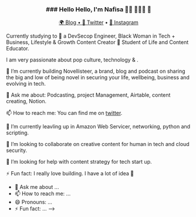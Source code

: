 <h3 align="center"> ### Hello Hello, I'm Nafisa 👋🏾 👩🏾‍💻 👋  </h3>

<p align="center">
  <a href="https://novellisteer.com">🌍 Blog • 
  <a href="https://twitter.com/novellisteer">📱 Twitter</a> • 
  <a href="https://instagram.com/c/novellisteer">📼 Instagram</a>
</p>

Currently studying to 🐝 a DevSecop Engineer, Black Woman in Tech + Business, Lifestyle & Growth Content Creator 💛 Student of Life and Content Educator. 

I am very passionate about pop culture, technology & .


🔭 I’m currently building Novellisteer, a brand, blog and podcast on sharing the big and low of being novel in securing your life, wellbeing, business and evolving in tech.

💬 Ask me about: Podcasting, project Management, Airtable, content creating, Notion.

📫 How to reach me: You can find me on [twitter](https://twitter.com/novelllisteer). 

🌱 I’m currently leavling up in Amazon Web Servicer, networking, python and scripting.

👯 I’m looking to collaborate on creative content for human in tech and cloud security. 

🤔 I’m looking for help with content strategy for tech start up.

⚡ Fun fact: I really love building. I have a lot of idea 👠

<!--
**anafisad/anafisad** is a ✨ _special_ ✨ repository because its `README.md` (this file) appears on your GitHub profile.



⚡️ What I do:

- 🔭 I’m currently working on ...
- 🌱 I’m currently learning ...
- 👯 I’m looking to collaborate on ...
- 🤔 I’m looking for help with ...
- 💬 Ask me about ...
- 📫 How to reach me: ...
- 😄 Pronouns: ...
- ⚡ Fun fact: ...
-->
- 💬 Ask me about ...
- 📫 How to reach me: ...
- 😄 Pronouns: ...
- ⚡ Fun fact: ...
-->
